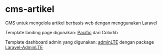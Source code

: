 # cms-artikel
CMS untuk mengelola artikel berbasis web dengan menggunakan Laravel

Template landing page digunakan: [Pacific](https://colorlib.com/wp/template/pacific/) dari Colorlib

Template dashboard admin yang digunakan: [adminLTE](https://adminlte.io/) dengan package  [Laravel-AdminLTE](https://github.com/jeroennoten/Laravel-AdminLTE)
